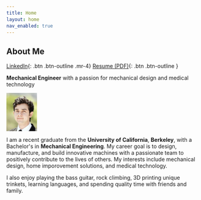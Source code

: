 ```yaml
---
title: Home
layout: home
nav_enabled: true
---
```

About Me
---

[LinkedIn](https://www.linkedin.com/in/ty-schultz/){: .btn .btn-outline .mr-4}
[Resume (PDF)](/assets/basicResume.pdf){: .btn .btn-outline }

**Mechanical Engineer** with a passion for mechanical design and medical technology

<div style="display: flex; justify-content: center, gap: 20px;">
    <img src="assets/profheadshot.jpg" height = "100">
</div>

I am a recent graduate from the **University of California**, **Berkeley**, with a Bachelor's in **Mechanical Engineering**. My career goal is to design, manufacture, and build innovative machines with a passionate team to positively contribute to the lives of others. My interests include mechanical design, home imporovement solutions, and medical technology.

I also enjoy playing the bass guitar, rock climbing, 3D printing unique trinkets, learning languages, and spending quality time with friends and family.

